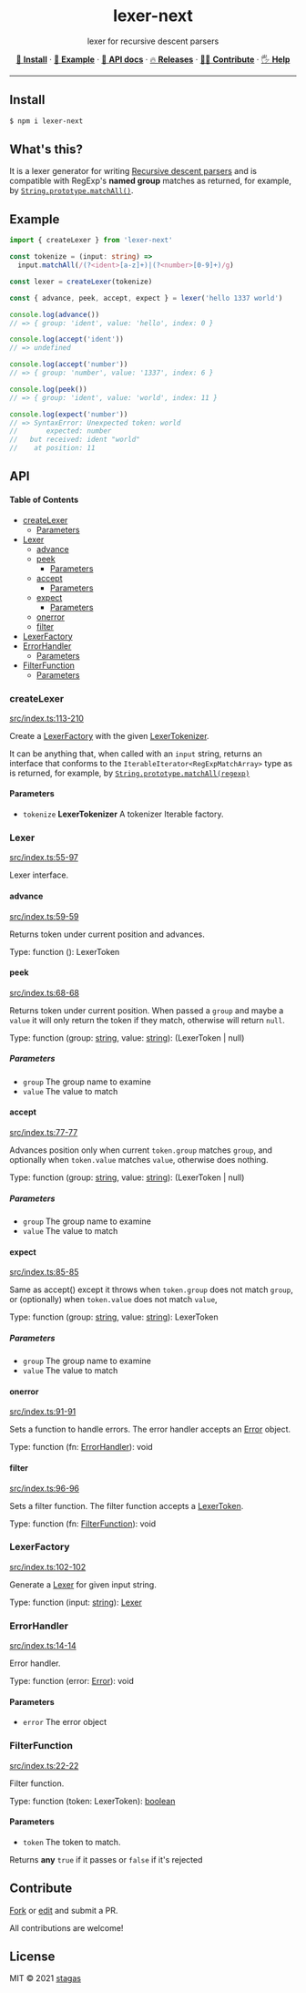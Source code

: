 <h1 align="center">lexer-next</h1>

<p align="center">
lexer for recursive descent parsers
</p>

<p align="center">
   <a href="#install">        🔧 <strong>Install</strong></a>
 · <a href="#example">        🧩 <strong>Example</strong></a>
 · <a href="#api">            📜 <strong>API docs</strong></a>
 · <a href="https://github.com/stagas/lexer-next/releases"> 🔥 <strong>Releases</strong></a>
 · <a href="#contribute">     💪🏼 <strong>Contribute</strong></a>
 · <a href="https://github.com/stagas/lexer-next/issues">   🖐️ <strong>Help</strong></a>
</p>

***

## Install

```sh
$ npm i lexer-next
```

## What's this?

It is a lexer generator for writing [Recursive descent parsers](https://en.wikipedia.org/wiki/Recursive_descent_parser) and is compatible with RegExp's **named group** matches as returned, for example, by [`String.prototype.matchAll()`](https://developer.mozilla.org/en-US/docs/Web/JavaScript/Reference/Global_Objects/String/matchAll).

## Example

```ts
import { createLexer } from 'lexer-next'

const tokenize = (input: string) =>
  input.matchAll(/(?<ident>[a-z]+)|(?<number>[0-9]+)/g)

const lexer = createLexer(tokenize)

const { advance, peek, accept, expect } = lexer('hello 1337 world')

console.log(advance())
// => { group: 'ident', value: 'hello', index: 0 }

console.log(accept('ident'))
// => undefined

console.log(accept('number'))
// => { group: 'number', value: '1337', index: 6 }

console.log(peek())
// => { group: 'ident', value: 'world', index: 11 }

console.log(expect('number'))
// => SyntaxError: Unexpected token: world
//       expected: number
//   but received: ident "world"
//    at position: 11
```

## API

<!-- Generated by documentation.js. Update this documentation by updating the source code. -->

#### Table of Contents

*   [createLexer](#createlexer)
    *   [Parameters](#parameters)
*   [Lexer](#lexer)
    *   [advance](#advance)
    *   [peek](#peek)
        *   [Parameters](#parameters-1)
    *   [accept](#accept)
        *   [Parameters](#parameters-2)
    *   [expect](#expect)
        *   [Parameters](#parameters-3)
    *   [onerror](#onerror)
    *   [filter](#filter)
*   [LexerFactory](#lexerfactory)
*   [ErrorHandler](#errorhandler)
    *   [Parameters](#parameters-4)
*   [FilterFunction](#filterfunction)
    *   [Parameters](#parameters-5)

### createLexer

[src/index.ts:113-210](https://github.com/stagas/lexer-next/blob/2ed6d2a3b4ddf37f66f0f7f529341e12a0d3dfa0/src/index.ts#L113-L210 "Source code on GitHub")

Create a [LexerFactory](#lexerfactory) with the given [LexerTokenizer](LexerTokenizer).

It can be anything that, when called with an `input` string, returns an interface that conforms to
the `IterableIterator<RegExpMatchArray>` type as is returned, for example,
by [`String.prototype.matchAll(regexp)`](https://developer.mozilla.org/en-US/docs/Web/JavaScript/Reference/Global_Objects/String/matchAll)

#### Parameters

*   `tokenize` **LexerTokenizer** A tokenizer Iterable factory.

### Lexer

[src/index.ts:55-97](https://github.com/stagas/lexer-next/blob/2ed6d2a3b4ddf37f66f0f7f529341e12a0d3dfa0/src/index.ts#L55-L97 "Source code on GitHub")

Lexer interface.

#### advance

[src/index.ts:59-59](https://github.com/stagas/lexer-next/blob/2ed6d2a3b4ddf37f66f0f7f529341e12a0d3dfa0/src/index.ts#L59-L59 "Source code on GitHub")

Returns token under current position and advances.

Type: function (): LexerToken

#### peek

[src/index.ts:68-68](https://github.com/stagas/lexer-next/blob/2ed6d2a3b4ddf37f66f0f7f529341e12a0d3dfa0/src/index.ts#L68-L68 "Source code on GitHub")

Returns token under current position.
When passed a `group` and maybe a `value` it will only return
the token if they match, otherwise will return `null`.

Type: function (group: [string](https://developer.mozilla.org/docs/Web/JavaScript/Reference/Global_Objects/String), value: [string](https://developer.mozilla.org/docs/Web/JavaScript/Reference/Global_Objects/String)): (LexerToken | null)

##### Parameters

*   `group`  The group name to examine
*   `value`  The value to match

#### accept

[src/index.ts:77-77](https://github.com/stagas/lexer-next/blob/2ed6d2a3b4ddf37f66f0f7f529341e12a0d3dfa0/src/index.ts#L77-L77 "Source code on GitHub")

Advances position only when current `token.group` matches `group`,
and optionally when `token.value` matches `value`,
otherwise does nothing.

Type: function (group: [string](https://developer.mozilla.org/docs/Web/JavaScript/Reference/Global_Objects/String), value: [string](https://developer.mozilla.org/docs/Web/JavaScript/Reference/Global_Objects/String)): (LexerToken | null)

##### Parameters

*   `group`  The group name to examine
*   `value`  The value to match

#### expect

[src/index.ts:85-85](https://github.com/stagas/lexer-next/blob/2ed6d2a3b4ddf37f66f0f7f529341e12a0d3dfa0/src/index.ts#L85-L85 "Source code on GitHub")

Same as accept() except it throws when `token.group` does not match `group`,
or (optionally) when `token.value` does not match `value`,

Type: function (group: [string](https://developer.mozilla.org/docs/Web/JavaScript/Reference/Global_Objects/String), value: [string](https://developer.mozilla.org/docs/Web/JavaScript/Reference/Global_Objects/String)): LexerToken

##### Parameters

*   `group`  The group name to examine
*   `value`  The value to match

#### onerror

[src/index.ts:91-91](https://github.com/stagas/lexer-next/blob/2ed6d2a3b4ddf37f66f0f7f529341e12a0d3dfa0/src/index.ts#L91-L91 "Source code on GitHub")

Sets a function to handle errors. The error handler accepts
an [Error](https://developer.mozilla.org/docs/Web/JavaScript/Reference/Global_Objects/Error) object.

Type: function (fn: [ErrorHandler](#errorhandler)): void

#### filter

[src/index.ts:96-96](https://github.com/stagas/lexer-next/blob/2ed6d2a3b4ddf37f66f0f7f529341e12a0d3dfa0/src/index.ts#L96-L96 "Source code on GitHub")

Sets a filter function. The filter function accepts a [LexerToken](LexerToken).

Type: function (fn: [FilterFunction](#filterfunction)): void

### LexerFactory

[src/index.ts:102-102](https://github.com/stagas/lexer-next/blob/2ed6d2a3b4ddf37f66f0f7f529341e12a0d3dfa0/src/index.ts#L99-L101 "Source code on GitHub")

Generate a [Lexer](#lexer) for given input string.

Type: function (input: [string](https://developer.mozilla.org/docs/Web/JavaScript/Reference/Global_Objects/String)): [Lexer](#lexer)

### ErrorHandler

[src/index.ts:14-14](https://github.com/stagas/lexer-next/blob/2ed6d2a3b4ddf37f66f0f7f529341e12a0d3dfa0/src/index.ts#L9-L13 "Source code on GitHub")

Error handler.

Type: function (error: [Error](https://developer.mozilla.org/docs/Web/JavaScript/Reference/Global_Objects/Error)): void

#### Parameters

*   `error`  The error object

### FilterFunction

[src/index.ts:22-22](https://github.com/stagas/lexer-next/blob/2ed6d2a3b4ddf37f66f0f7f529341e12a0d3dfa0/src/index.ts#L16-L21 "Source code on GitHub")

Filter function.

Type: function (token: LexerToken): [boolean](https://developer.mozilla.org/docs/Web/JavaScript/Reference/Global_Objects/Boolean)

#### Parameters

*   `token`  The token to match.

Returns **any** `true` if it passes or `false` if it's rejected

## Contribute

[Fork](https://github.com/stagas/lexer-next/fork) or
[edit](https://github.dev/stagas/lexer-next) and submit a PR.

All contributions are welcome!

## License

MIT © 2021
[stagas](https://github.com/stagas)
